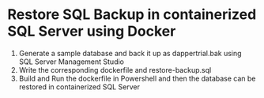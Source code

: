 # Restore SQL Backup in containerized SQL Server using Docker 
<ol>
  <li>Generate a sample database and back it up as dappertrial.bak using SQL Server Management Studio</li>
  <li>Write the corresponding dockerfile and restore-backup.sql</li>
  <li>Build and Run the dockerfile in Powershell and then the database can be restored in containerized SQL Server</li>
</ol>
